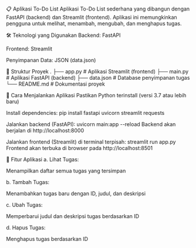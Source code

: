📋 Aplikasi To-Do List
Aplikasi To-Do List sederhana yang dibangun dengan FastAPI (backend) dan Streamlit (frontend). Aplikasi ini memungkinkan pengguna untuk melihat, menambah, mengubah, dan menghapus tugas.

🛠️ Teknologi yang Digunakan
Backend: FastAPI

Frontend: Streamlit

Penyimpanan Data: JSON (data.json)

📂 Struktur Proyek
.
├── app.py          # Aplikasi Streamlit (frontend)
├── main.py         # Aplikasi FastAPI (backend)
├── data.json       # Database penyimpanan tugas
└── README.md       # Dokumentasi proyek

🚀 Cara Menjalankan Aplikasi
Pastikan Python terinstall (versi 3.7 atau lebih baru)

Install dependencies:
pip install fastapi uvicorn streamlit requests

Jalankan backend (FastAPI):
uvicorn main:app --reload
Backend akan berjalan di http://localhost:8000

Jalankan frontend (Streamlit) di terminal terpisah:
streamlit run app.py
Frontend akan terbuka di browser pada http://localhost:8501

🎯 Fitur Aplikasi
a. Lihat Tugas:

Menampilkan daftar semua tugas yang tersimpan

b. Tambah Tugas:

Menambahkan tugas baru dengan ID, judul, dan deskripsi

c. Ubah Tugas:

Memperbarui judul dan deskripsi tugas berdasarkan ID

d. Hapus Tugas:

Menghapus tugas berdasarkan ID
